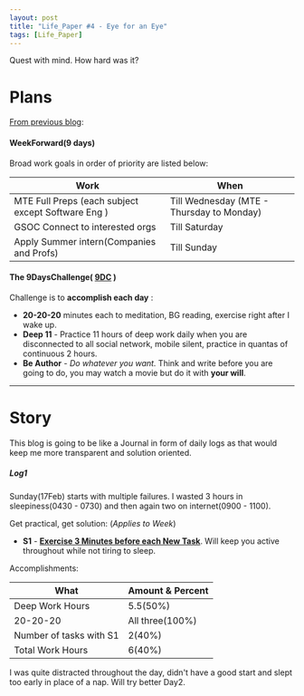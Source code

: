 ```yaml
---
layout: post
title: "Life_Paper #4 - Eye for an Eye"
tags: [Life_Paper]
---
```

Quest with mind. How hard was it?

# Plans
<u>From previous blog</u>:
#### WeekForward(9 days)
Broad work goals in order of priority are listed below:

|Work|When|
|---|---|
|MTE Full Preps (each subject except Software Eng )|Till Wednesday (MTE - Thursday to Monday)|
|GSOC Connect to interested orgs|Till Saturday|
|Apply Summer intern(Companies and Profs) |Till Sunday|

#### The 9DaysChallenge( <u>9DC</u> )

Challenge is to **accomplish each day** :
* **20-20-20** minutes each to meditation, BG reading, exercise right after I wake up.
* **Deep 11** - Practice 11 hours of deep work daily when you are disconnected to all social network, mobile silent, practice in quantas of continuous 2 hours.
* **Be Author** - *Do whatever you want.* Think and write before you are going to do, you may watch a movie but do it with **your will**.
---
# Story
This blog is going to be like a Journal in form of daily logs as that would keep me more transparent and solution oriented.

##### Log1
Sunday(17Feb) starts with multiple failures. I wasted 3 hours in sleepiness(0430 - 0730) and then again two on internet(0900 - 1100).

Get practical, get solution: (*Applies to Week*)
* **S1** - **<u> Exercise 3 Minutes before each New Task</u>**. Will keep you active throughout while not tiring to sleep.

Accomplishments:

|What|Amount & Percent|
|---|---|
|Deep Work Hours|5.5(50%)|
|20-20-20|All three(100%)|
|Number of tasks with S1|2(40%)|
|Total Work Hours|6(40%)|

I was quite distracted throughout the day, didn't have a good start and slept too early in place of a nap. Will try better Day2.
